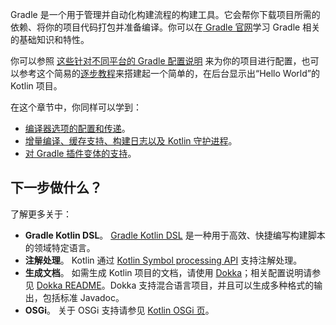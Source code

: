 [//]: # (title: Gradle)

Gradle 是一个用于管理并自动化构建流程的构建工具。它会帮你下载项目所需的依赖、将你的项目代码打包并准备编译。你可以在[ Gradle 官网](https://docs.gradle.org/current/userguide/getting_started.html)学习 Gradle 相关的基础知识和特性。

你可以参照 [这些针对不同平台的 Gradle 配置说明](gradle-configure-project.md) 来为你的项目进行配置，也可以参考这个简易的[逐步教程](get-started-with-jvm-gradle-project.md)来搭建起一个简单的，在后台显示出“Hello World”的 Kotlin 项目。

在这个章节中，你同样可以学到：
* [编译器选项的配置和传递](gradle-compiler-options.md)。
* [增量编译、缓存支持、构建日志以及 Kotlin 守护进程](gradle-compilation-and-caches.md)。
* [对 Gradle 插件变体的支持](gradle-plugin-variants.md)。

## 下一步做什么？

了解更多关于：
* **Gradle Kotlin DSL**。 [Gradle Kotlin DSL](https://docs.gradle.org/current/userguide/kotlin_dsl.html) 是一种用于高效、快捷编写构建脚本的领域特定语言。
* **注解处理**。 Kotlin 通过 [Kotlin Symbol processing API](ksp-reference.md) 支持注解处理。
* **生成文档**。 如需生成 Kotlin 项目的文档，请使用 [Dokka](https://github.com/Kotlin/dokka)；相关配置说明请参见 [Dokka README](https://github.com/Kotlin/dokka/blob/master/README.md#using-the-maven-plugin)。Dokka 支持混合语言项目，并且可以生成多种格式的输出，包括标准 Javadoc。
* **OSGi**。 关于 OSGi 支持请参见 [Kotlin OSGi 页](kotlin-osgi.md)。